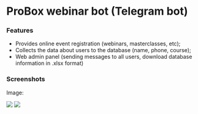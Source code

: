 # ProBox webinar bot (Telegram bot)

### Features

- Provides online event registration (webinars, masterclasses, etc);
- Collects the data about users to the database (name, phone, course);
- Web admin panel (sending messages to all users, download database information in .xlsx format)

### Screenshots

Image:

![](https://limo-app.ru/ubuntu/limo-app/static/proboxpic1.png)
![](https://limo-app.ru/ubuntu/limo-app/static/proboxpic2.png)
